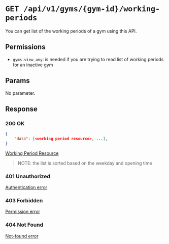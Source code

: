 # `GET /api/v1/gyms/{gym-id}/working-periods`
You can get list of the working periods of a gym using this API.


## Permissions

- `gyms.view_any`: is needed if you are trying to read list of working periods for an inactive gym

## Params

No parameter.

## Response

### 200 OK

```json
{
    "data": [<working period resource>, ...],
}
```

[Working Period Resource](gym_working_period_resource.md)

> NOTE: the list is sorted based on the weekday and opening time

### 401 Unauthorized
[Authentication error](../../_globals/authentication-errors.md)

### 403 Forbidden
[Permission error](../../_globals/permission-errors.md)

### 404 Not Found
[Not-found error](../../_globals/not-found-errors.md)
